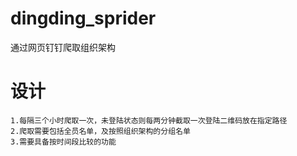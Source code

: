 # dingding_sprider
通过网页钉钉爬取组织架构

# 设计
```angular2html
1.每隔三个小时爬取一次，未登陆状态则每两分钟截取一次登陆二维码放在指定路径
2.爬取需要包括全员名单，及按照组织架构的分组名单
3.需要具备按时间段比较的功能


```
